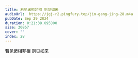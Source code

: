 ```yaml
---
title: 若见诸相非相 则见如来
audioUrl:  https://jgj-r2.pingfury.top/jin-gang-jing-28.m4a
pubDate: Sep 29 2024
duration: 0:21:38.095000
size: 20857
cover: ""
index: 28
---
```

若见诸相非相 则见如来